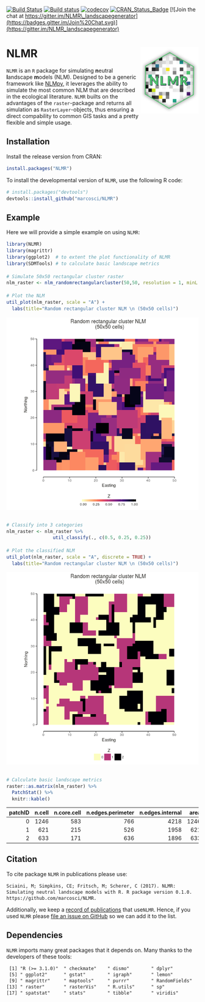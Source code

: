 
<!-- README.md is generated from README.Rmd. Please edit that file -->
[![Build Status](https://travis-ci.com/marcosci/NLMR.svg?token=jEyKPuKzrFUKtpg4pK2t&branch=master)](https://travis-ci.com/marcosci/NLMR) [![Build status](https://ci.appveyor.com/api/projects/status/ns75pdrbaykxc865?svg=true)](https://ci.appveyor.com/project/marcosci/nlmr) [![codecov](https://codecov.io/gh/marcosci/NLMR/branch/master/graph/badge.svg?token=MKCm2fVrDa)](https://codecov.io/gh/marcosci/NLMR) [![CRAN\_Status\_Badge](http://www.r-pkg.org/badges/version/NLMR)](https://cran.r-project.org/package=NLMR) [![Join the chat at https://gitter.im/NLMR\_landscapegenerator](https://badges.gitter.im/Join%20Chat.svg)](https://gitter.im/NLMR_landscapegenerator) <!-- [![](http://cranlogs.r-pkg.org/badges/NLMR)](http://cran.rstudio.com/web/packages/NLMR/index.html)  -->

NLMR <img src="vignettes/logo.png" align="right"  height="175" />
=================================================================

`NLMR` is an `R` package for simulating **n**eutral **l**andscape **m**odels (NLM). Designed to be a generic framework like [NLMpy](https://pypi.python.org/pypi/nlmpy), it leverages the ability to simulate the most common NLM that are described in the ecological literature. `NLMR` builts on the advantages of the `raster`-package and returns all simulation as `RasterLayer`-objects, thus ensuring a direct compability to common GIS tasks and a pretty flexible and simple usage.

Installation
------------

Install the release version from CRAN:

``` r
install.packages("NLMR")
```

To install the developmental version of `NLMR`, use the following R code:

``` r
# install.packages("devtools")
devtools::install_github("marcosci/NLMR")
```

Example
-------

Here we will provide a simple example on using `NLMR`:

``` r
library(NLMR)
library(magrittr)
library(ggplot2)  # to extent the plot functionality of NLMR 
library(SDMTools) # to calculate basic landscape metrics

# Simulate 50x50 rectangular cluster raster
nlm_raster <- nlm_randomrectangularcluster(50,50, resolution = 1, minL = 3, maxL = 7)

# Plot the NLM
util_plot(nlm_raster, scale = "A") +
  labs(title="Random rectangular cluster NLM \n (50x50 cells)")
```

<img src="vignettes/README-example-1.png" style="display: block; margin: auto;" />

``` r

# Classify into 3 categories
nlm_raster <- nlm_raster %>%
                 util_classify(., c(0.5, 0.25, 0.25))

# Plot the classified NLM
util_plot(nlm_raster, scale = "A", discrete = TRUE) +
  labs(title="Random rectangular cluster NLM \n (50x50 cells)")
```

<img src="vignettes/README-example-2.png" style="display: block; margin: auto;" />

``` r

# Calculate basic landscape metrics
raster::as.matrix(nlm_raster) %>% 
  PatchStat() %>% 
  knitr::kable()
```

|  patchID|  n.cell|  n.core.cell|  n.edges.perimeter|  n.edges.internal|  area|  core.area|  perimeter|  perim.area.ratio|  shape.index|  frac.dim.index|  core.area.index|
|--------:|-------:|------------:|------------------:|-----------------:|-----:|----------:|----------:|-----------------:|------------:|---------------:|----------------:|
|        0|    1246|          583|                766|              4218|  1246|        583|        766|         0.6147673|     5.394366|        1.474499|        0.4678973|
|        1|     621|          215|                526|              1958|   621|        215|        526|         0.8470209|     5.260000|        1.517262|        0.3462158|
|        2|     633|          171|                636|              1896|   633|        171|        636|         1.0047393|     6.235294|        1.571639|        0.2701422|

Citation
--------

To cite package `NLMR` in publications please use:

    Sciaini, M; Simpkins, CE; Fritsch, M; Scherer, C (2017). NLMR: Simulating neutral landscape models with R. R package version 0.1.0. https://github.com/marcosci/NLMR.

Additionally, we keep a [record of publications](https://marcosci.github.io/NLMR/articles/publication_record.html) that use`NLMR`. Hence, if you used `NLMR` please [file an issue on GitHub](https://github.com/marcosci/NLMR/issues/new) so we can add it to the list.

Dependencies
------------

`NLMR` imports many great packages that it depends on. Many thanks to the developers of these tools:

     [1] "R (>= 3.1.0)"  " checkmate"    " dismo"        " dplyr"       
     [5] " ggplot2"      " gstat"        " igraph"       " lemon"       
     [9] " magrittr"     " maptools"     " purrr"        " RandomFields"
    [13] " raster"       " rasterVis"    " R.utils"      " sp"          
    [17] " spatstat"     " stats"        " tibble"       " viridis"
